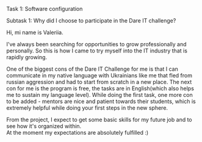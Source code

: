 Task 1: Software configuration

Subtask 1: Why did I choose to participate in the Dare IT challenge?

Hi, mi name is Valeriia. 

I've always been searching for opportunities to grow professionally and personally. So this is how I came to try myself into the IT industry that is rapidly growing. 

One of the biggest cons of the Dare IT Challenge for me is that I can communicate in my native language with Ukrainians like me that fled from russian aggression and had to start from scratch in a new place. 
The next con for me is the program is free, the tasks are in English(which also helps me to sustain my language level). 
While doing the first task, one more con to be added - mentors are nice and patient towards their students, which is extremely helpful while doing your first steps in the new sphere. 

From the project, I expect to get some basic skills for my future job and to see how it's organized within.  
At the moment my expectations are absolutely fulfilled  :)